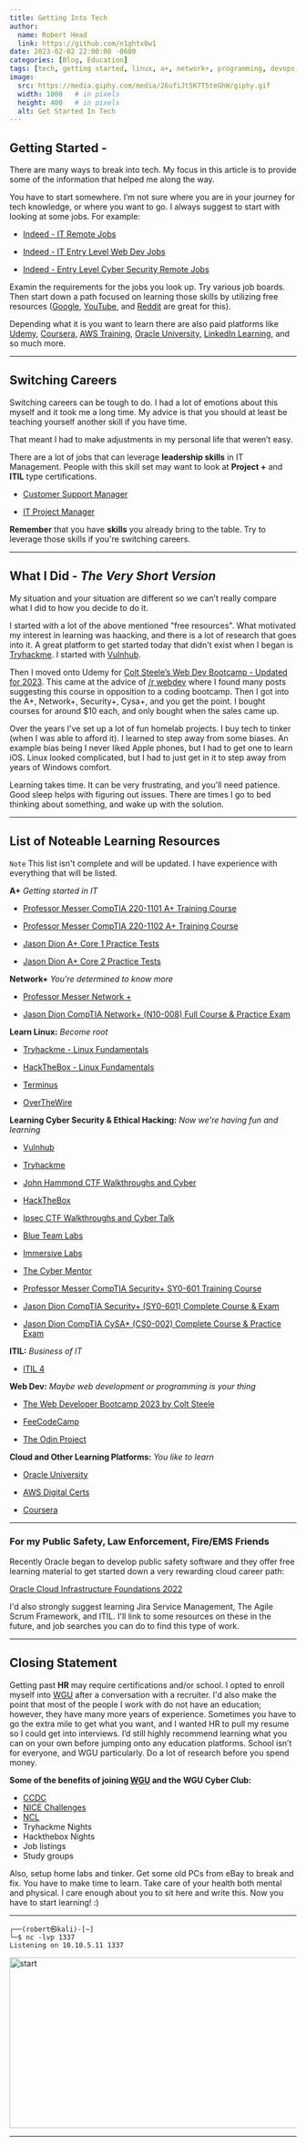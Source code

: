 ```yaml
---
title: Getting Into Tech 
author:
  name: Robert Head
  link: https://github.com/n1ghtx0w1
date: 2023-02-02 22:00:00 -0600
categories: [Blog, Education]
tags: [tech, getting started, linux, a+, network+, programming, devops, virtual machines, virtual environments, learning, educaiton, udemy, youtube, oracle, aws, coursera, linkedin learning, professor messer, jason dion, tryhackme, hackthebox, vulnhub, overthewire, terminus, colt steele, web development bootcamp, web dev, wgu, google, reddit, retired police officer, public safety, fire, ems, freecodecamp]
image:
  src: https://media.giphy.com/media/26ufiJt5K7T5teGhW/giphy.gif
  width: 1000   # in pixels
  height: 400   # in pixels
  alt: Get Started In Tech
---
```

   
## Getting Started -

There are many ways to break into tech.  My focus in this article is to provide some of the information that helped me along the way.

You have to start somewhere.  I’m not sure where you are in your journey for tech knowledge, or where you want to go.  I always suggest to start with looking at some jobs. For example:

- [Indeed - IT Remote Jobs](https://www.indeed.com/jobs?q=IT&l=remote&from=search) 

- [Indeed - IT Entry Level Web Dev Jobs](https://www.indeed.com/jobs?q=entry+level+web+developer&l=remote)

- [Indeed - Entry Level Cyber Security Remote Jobs](https://www.indeed.com/jobs?q=entry+level+cyber+security&l=remote) 

 Examin the requirements for the jobs you look up.  Try various job boards.  Then start down a path focused on learning those skills by utilizing free resources ([Google](https://www.google.com), [YouTube](https://www.youtube.com), and [Reddit](https://www.reddit.com) are great for this).  
 
 Depending what it is you want to learn there are also paid platforms like [Udemy](https://www.udemy.com/), [Coursera](https://www.coursera.org/), [AWS Training](https://aws.amazon.com/training/digital/?cta=tctopbanner), [Oracle University](https://mylearn.oracle.com/), [LinkedIn Learning](https://www.linkedin.com/learning/), and so much more. 

---

## Switching Careers

Switching careers can be tough to do.  I had a lot of emotions about this myself and it took me a long time.  My advice is that you should at least be teaching yourself another skill if you have time.  

That meant I had to make adjustments in my personal life that weren’t easy.

There are a lot of jobs that can leverage **leadership skills** in IT Management.  People with this skill set may want to look at **Project +** and **ITIL** type certifications. 

- [Customer Support Manager](https://www.indeed.com/jobs?q=Customer+Support+Manager/)

- [IT Project Manager](https://www.indeed.com/jobs?q=IT+Project+Manager/)


**Remember** that you have **skills** you already bring to the table.  Try to leverage those skills if you're switching careers. 

---

## What I Did - *The Very Short Version* 

My situation and your situation are different so we can’t really compare what I did to how you decide to do it.    

I started with a lot of the above mentioned "free resources". What motivated my interest in learning was haacking, and there is a lot of research that goes into it.  A great platform to get started today that didn't exist when I began is [Tryhackme](https://tryhackme.com/).  I started with [Vulnhub](https://www.vulnhub.com/). 

Then I moved onto Udemy for [Colt Steele’s Web Dev Bootcamp - Updated for 2023](https://www.udemy.com/course/the-web-developer-bootcamp/).  This came at the advice of [/r webdev](https://www.reddit.com/r/webdev/) where I found many posts suggesting this course in opposition to a coding bootcamp.  Then I got into the A+, Network+, Security+, Cysa+, and you get the point.  I bought courses for around $10 each, and only bought when the sales came up.  

Over the years I've set up a lot of fun homelab projects.  I buy tech to tinker (when I was able to afford it).  I learned to step away from some biases.  An example bias being I never liked Apple phones, but I had to get one to learn iOS.  Linux looked complicated, but I had to just get in it to step away from years of Windows comfort.

Learning takes time.  It can be very frustrating, and you'll need patience.  Good sleep helps with figuring out issues.  There are times I go to bed thinking about something, and wake up with the solution. 

---

## List of Noteable Learning Resources

`Note` This list isn't complete and will be updated.  I have experience with everything that will be listed.

**A+** *Getting started in IT*

- [Professor Messer CompTIA 220-1101 A+ Training Course](https://www.youtube.com/watch?v=87t6P5ZHTP0&list=PLG49S3nxzAnnOmvg5UGVenB_qQgsh01uC)

- [Professor Messer CompTIA 220-1102 A+ Training Course ](https://www.youtube.com/watch?v=3MHDU4kFChU&list=PLG49S3nxzAnna96gzhJrzkii4hH_mgW4b)

- [Jason Dion A+ Core 1 Practice Tests](https://www.udemy.com/course/comptia-a-220-1101-core-1-practice-exams-new-for-2022/)

- [Jason Dion A+ Core 2 Practice Tests](https://www.udemy.com/course/comptia-a-220-1102-core-2-practice-exams-new-for-2022/)

**Network+** *You're determined to know more*

- [Professor Messer Network +](https://www.youtube.com/watch?v=As6g6IXcVa4&list=PLG49S3nxzAnlCJiCrOYuRYb6cne864a7G)

- [Jason Dion CompTIA Network+ (N10-008) Full Course & Practice Exam](https://www.udemy.com/course/comptia-network-n10-008/)

**Learn Linux:** *Become root*

- [Tryhackme - Linux Fundamentals](https://tryhackme.com/module/linux-fundamentals)

- [HackTheBox - Linux Fundamentals](https://academy.hackthebox.com/course/preview/linux-fundamentals)

- [Terminus](https://web.mit.edu/mprat/Public/web/Terminus/Web/main.html)

- [OverTheWire](https://overthewire.org/wargames/)

**Learning Cyber Security & Ethical Hacking:** *Now we're having fun and learning*

- [Vulnhub](https://www.vulnhub.com/)

- [Tryhackme](https://tryhackme.com/)

- [John Hammond CTF Walkthroughs and Cyber](https://www.youtube.com/@_JohnHammond)

- [HackTheBox](https://academy.hackthebox.com/)

- [Ipsec CTF Walkthroughs and Cyber Talk](https://www.youtube.com/@ippsec)

- [Blue Team Labs](https://blueteamlabs.online/)

- [Immersive Labs](https://www.immersivelabs.com/)

- [The Cyber Mentor](https://www.thecybermentor.com/)

- [Professor Messer CompTIA Security+ SY0-601 Training Course ](https://www.youtube.com/watch?v=9NE33fpQuw8&list=PLG49S3nxzAnkL2ulFS3132mOVKuzzBxA8)

- [Jason Dion CompTIA Security+ (SY0-601) Complete Course & Exam](https://www.udemy.com/course/securityplus/)

- [Jason Dion CompTIA CySA+ (CS0-002) Complete Course & Practice Exam](https://www.udemy.com/course/comptiacsaplus/)

**ITIL:** *Business of IT*

- [ITIL 4](https://www.youtube.com/watch?v=HloUhMK4E6I&list=PLVzkjYR3xN1V9nlcECuygEZVlS4rj5qaf)

**Web Dev:** *Maybe web development or programming is your thing*

- [The Web Developer Bootcamp 2023 by Colt Steele](https://www.udemy.com/course/the-web-developer-bootcamp/)

- [FeeCodeCamp](https://www.freecodecamp.org/)

- [The Odin Project](https://www.theodinproject.com/)

**Cloud and Other Learning Platforms:** *You like to learn*

- [Oracle University](https://mylearn.oracle.com/)

- [AWS Digital Certs](https://aws.amazon.com/training/digital/?cta=tctopbanner)

- [Coursera](https://www.coursera.org/)

---

### For my Public Safety, Law Enforcement, Fire/EMS Friends

Recently Oracle began to develop public safety software and they offer free learning material to get started down a very rewarding cloud career path:

[Oracle Cloud Infrastructure Foundations 2022](https://education.oracle.com/oracle-cloud-infrastructure-2022-foundations-associate/pexam_1Z0-1085-22)

I'd also strongly suggest learning Jira Service Management, The Agile Scrum Framework, and ITIL.  I'll link to some resources on these in the future, and job searches you can do to find this type of work.

---

## Closing Statement 

Getting past **HR** may require certifications and/or school.  I opted to enroll myself into [WGU](https://mbsy.co/66mVns) after a conversation with a recruiter.  I'd also make the point that most of the people I work with do not have an education; however, they have many more years of experience. Sometimes you have to go the extra mile to get what you want, and I wanted HR to pull my resume so I could get into interviews.  I’d still highly recommend learning what you can on your own before jumping onto any education platforms.  School isn’t for everyone, and WGU particularly.  Do a lot of research before you spend money.

**Some of the benefits of joining [WGU](https://mbsy.co/66mVns) and the WGU Cyber Club:**
- [CCDC](https://www.nationalccdc.org/)
- [NICE Challenges](https://nice-challenge.com/)
- [NCL](https://cyberskyline.com/events/ncl)
- Tryhackme Nights
- Hackthebox Nights
- Job listings
- Study groups


Also, setup home labs and tinker.  Get some old PCs from eBay to break and fix.  You have to make time to learn.  Take care of your health both mental and physical.  I care enough about you to sit here and write this.  Now you have to start learning! :)

---

```shell
┌──(robert㉿kali)-[~] 
└─$ nc -lvp 1337
Listening on 10.10.5.11 1337
```


<img align="center" src="https://media.giphy.com/media/l0Iyo7NSdaujsVX8c/giphy-downsized-large.gif" alt="start" width="600" height="300">

---